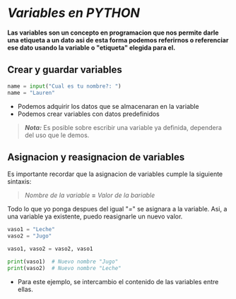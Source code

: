# *Variables en PYTHON*

__Las variables son un concepto en programacion que nos permite darle una etiqueta a un dato asi de esta forma podemos referirnos o referenciar ese dato usando la variable o "etiqueta" elegida para el.__

## Crear y guardar variables 

```python
name = input("Cual es tu nombre?: ")
name = "Lauren"
```
- Podemos adquirir los datos que se almacenaran en la variable
- Podemos crear variables con datos predefinidos

> __*Nota:*__ Es posible sobre escribir una variable ya definida, dependera del uso que le demos.

## Asignacion y reasignacion de variables

Es importante recordar que la asignacion de variables cumple la siguiente sintaxis:

> *Nombre de la variable* __=__ *Valor de la bariable*

Todo lo que yo ponga despues del igual "*=*" se asignara a la variable. Asi, a una variable ya existente, puedo reasignarle un nuevo valor.

```python
vaso1 = "Leche"
vaso2 = "Jugo"

vaso1, vaso2 = vaso2, vaso1

print(vaso1)  # Nuevo nombre "Jugo"
print(vaso2)  # Nuevo nombre "Leche"
```
- Para este ejemplo, se intercambio el contenido de las variables entre ellas. 
